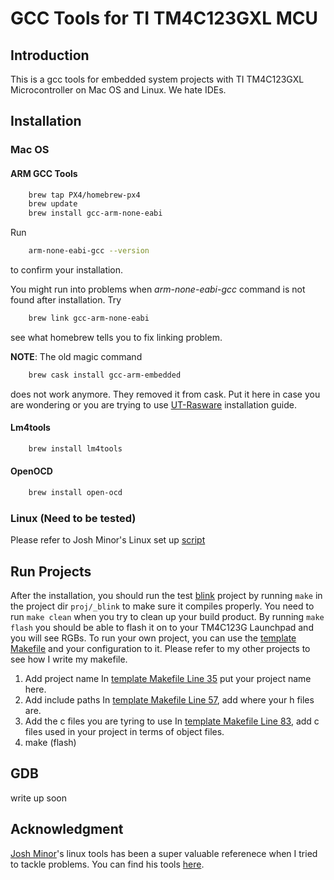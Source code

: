 # GCC Tools for TI TM4C123GXL MCU

## Introduction
This is a gcc tools for embedded system projects with TI TM4C123GXL Microcontroller on Mac OS and Linux. We hate IDEs.

## Installation
### Mac OS
#### ARM GCC Tools
```bash
    brew tap PX4/homebrew-px4
    brew update
    brew install gcc-arm-none-eabi
```

Run
```bash
    arm-none-eabi-gcc --version
```
to confirm your installation.

You might run into problems when *arm-none-eabi-gcc* command is not found after installation. Try 
```bash
    brew link gcc-arm-none-eabi
```
see what homebrew tells you to fix linking problem.

**NOTE**: The old magic command
```bash
    brew cask install gcc-arm-embedded
```
does not work anymore. They removed it from cask. Put it here in case you are wondering or you are trying to use [UT-Rasware](https://github.com/ut-ras/Rasware) installation guide.

#### Lm4tools
```bash
    brew install lm4tools
```
#### OpenOCD
```bash
    brew install open-ocd
```

### Linux (Need to be tested)
Please refer to Josh Minor's Linux set up [script](https://github.com/jishminor/ee445l-linux/blob/master/setup-linux.sh)

## Run Projects
After the installation, you should run the test [blink](proj/_blink) project by running ```make``` in the project dir ```proj/_blink``` to make sure it compiles properly. You need to run ```make clean``` when you try to clean up your build product. By running ```make flash``` you should be able to flash it on to your TM4C123G Launchpad and you will see RGBs. 
To run your own project, you can use the [template Makefile](proj/Makefile) and your configuration to it. Please refer to my other projects to see how I write my makefile.
1. Add project name
In [template Makefile Line 35](proj/Makefile#L35) put your project name here.
2. Add include paths
In [template Makefile Line 57](proj/Makefile#L57), add where your h files are. 
3. Add the c files you are tyring to use
In [template Makefile Line 83](proj/Makefile#L83), add c files used in your project in terms of object files.
4. make (flash)
## GDB
write up soon

## Acknowledgment
[Josh Minor](https://github.com/jishminor)'s linux tools has been a super valuable referenece when I tried to tackle problems. You can find his tools [here](https://github.com/jishminor/ee445l-linux).


